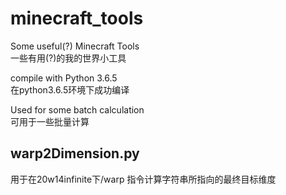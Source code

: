 # minecraft_tools  
Some useful(?) Minecraft Tools  
一些有用(?)的我的世界小工具  
  
compile with Python 3.6.5  
在python3.6.5环境下成功编译  
  
Used for some batch calculation  
可用于一些批量计算  
  
## warp2Dimension.py  
用于在20w14infinite下/warp <str>指令计算字符串所指向的最终目标维度  
